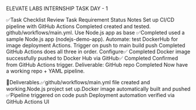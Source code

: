 ELEVATE LABS INTERNSHIP TASK DAY - 1

✅Task Checklist Review Task Requirement Status Notes Set up CI/CD pipeline with GitHub Actions Completed created and tested.
github/workflows/main.yml. Use Node.js app as base ✅Completed used a sample Node.js app (nodejs-demo-app).
Automate: test DockerHub for image deployment Actions. Trigger on push to main build push Completed GitHub Actions does all three in order. 
Configure✅ Completed Docker image successfully pushed to Docker Hub via GitHub✅ Completed Confirmed from GitHub Actions trigger. Deliverable:
GitHub repo Completed Now have a working repo + YAML pipeline.

📂Deliverables.✅github/workflows/main.yml file created and working.Node.js project set up.Docker image automatically built and pushed
✅Pipeline triggered on code push Deployment automation verified via
GitHub Actions UI
